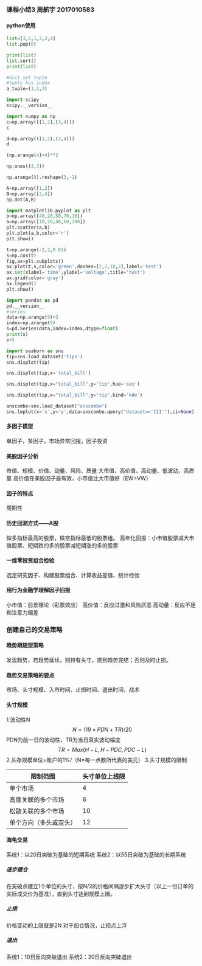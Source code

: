 ### 课程小结3 周航宇 2017010583
#### python使用
```python
list=[3,5,1,2,3,4]
list.pop(0)
```
```python
print(list)
list.sort()
print(list)
```
```python
#dict set tuple
#tuple has index
a_tuple=(1,2,3)
```
```python
import scipy
scipy.__version__
```
```python
import numpy as np
c=np.array([[1,2],[3,4]])
c
```
```python
d=np.array(((1,2),(3,4)))
d
```
```python
(np.arange(4)+4)**2
```

```python
np.ones((3,3))
```

```python
np.arange(9).reshape(3,-1)
```

```python
A=np.array([1,2])
B=np.array([3,4])
np.dot(A,B)
```
```python
import matplotlib.pyplot as plt
b=np.array([40,20,50,70,10])
a=np.array([10,20,40,60,100])
plt.scatter(a,b)
plt.plot(a,b,color='r')
plt.show()
```
```python
t=np.arange(-2,2,0.01)
s=np.cos(t)
fig,ax=plt.subplots()
ax.plot(t,s,color='green',dashes=[2,2,10,2],label='test')
ax.set(xlabel='time',ylabel='voltage',title='test')
ax.grid(color='gray')
ax.legend()
plt.show()
```
```python
import pandas as pd
pd.__version__
#series
data=np.arange(9)+3
index=np.arange(9)
s=pd.Series(data,index=index,dtype=float)
print(s)
s+5
```

```python
import seaborn as sns
tip=sns.load_dataset('tips')
sns.displot(tip)
```

```python
sns.displot(tip,x='total_bill')
```

```python
sns.displot(tip,x="total_bill",y="tip",hue='sex')
```

```python
sns.displot(tip,x="total_bill",y="tip",kind='kde')
```

```python
anscombe=sns.load_dataset("anscombe")
sns.lmplot(x='x',y='y',data=anscombe.query("dataset=='III'"),ci=None)
```
#### 多因子模型
单因子，多因子，市场异常回报，因子投资
#### 美股因子分析
市值、规模、价值、动量、风险、质量
大市值、高价值、高动量、低波动、高质量
高价值在美股因子最有效，小市值比大市值好（EW>VW）
#### 因子的特点
周期性
#### 历史回测方式——A股
做多指标最高的股票，做空指标最低的股票组。
高年化回报：小市值股票减大市值股票、短期跌的多的股票减短期涨的多的股票
#### 一维零投资组合检验
选定研究因子、构建股票组合、计算收益差值、统计检验
#### 用行为金融学理解因子回报
小市值：前景理论（彩票效应）
高价值：反应过激和风险厌恶
高动量：反应不足和注意力偏差

### 创建自己的交易策略
#### 趋势跟随型策略
发现趋势，若趋势延续，则持有头寸，直到趋势完结；否则及时止损。
#### 趋势交易策略的要点
市场、头寸规模、入市时间、止损时间、退出时间、战术
#### 头寸规模
1.波动性N $$ N=(19\times PDN+TR)/20$$ PDN为前一日的波动性，TR为当日真实波动幅度 $$TR=Max(H-L,H-PDC,PDC-L)$$
2.头存规模单位=账户的1%/（N×每一点数所代表的美元）
3.头寸规模的限制

| 限制范围               | 头寸单位上线限 |
| ---------------------- | -------------- |
| 单个市场               | 4              |
| 高度关联的多个市场     | 6              |
| 松散关联的多个市场     | 10             |
| 单个方向（多头或空头） | 12             |

#### 海龟交易
系统1：以20日突破为基础的短期系统
系统2：以55日突破为基础的长期系统
##### 逐步建仓
在突破点建立1个单位的头寸，按N/2的价格间隔逐步扩大头寸（以上一份订单的实际成交价为基准），直到头寸达到规模上限。
##### 止损
价格变动的上限就是2N
对于加仓情况，止损点上浮
##### 退出
系统1：10日反向突破退出
系统2：20日反向突破退出
